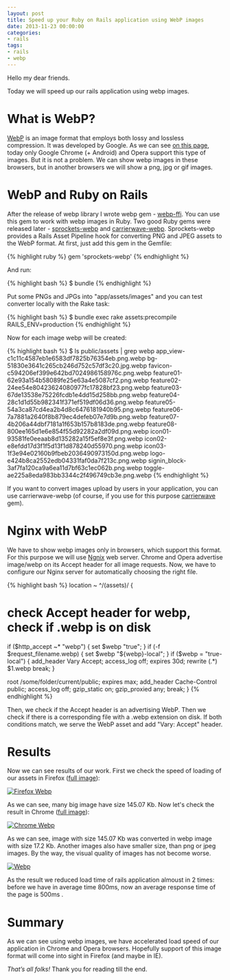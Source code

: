 ```yaml
---
layout: post
title: Speed up your Ruby on Rails application using WebP images
date: 2013-11-23 00:00:00
categories:
- rails
tags:
- rails
- webp
---
```

Hello my dear friends.

Today we will speed up our rails application using webp images.

# What is WebP?

[WebP](https://developers.google.com/speed/webp/) is an image format that employs both lossy and lossless compression. It was developed by Google. As we can see [on this page](http://caniuse.com/webp), today only Google Chrome (+ Android) and Opera support this type of images. But it is not a problem. We can show webp images in these browsers, but in another browsers we will show a png, jpg or gif images.

# WebP and Ruby on Rails

After the release of webp library I wrote webp gem - [webp-ffi](http://leopard.in.ua/webp-ffi/). You can use this gem to work with webp images in Ruby. Two good Ruby gems were released later  - [sprockets-webp](https://github.com/kavu/sprockets-webp) and [carrierwave-webp](https://github.com/kavu/carrierwave-webp). Sprockets-webp provides a Rails Asset Pipeline hook for converting PNG and JPEG assets to the WebP format. At first, just add this gem in the Gemfile:

{% highlight ruby %}
gem 'sprockets-webp'
{% endhighlight %}

And run:

{% highlight bash %}
$ bundle
{% endhighlight %}

Put some PNGs and JPGs into "app/assets/images" and you can test converter locally with the Rake task:

{% highlight bash %}
$ bundle exec rake assets:precompile RAILS_ENV=production
{% endhighlight %}

Now for each image webp will be created:

{% highlight bash %}
$ ls public/assets | grep webp
app_view-c1c11c4587eb1e6583df7825b76354eb.png.webp
bg-51830e3641c265cb246d752c57df3c20.jpg.webp
favicon-c594206ef399e642bd7024986158976c.png.webp
feature01-62e93a154b58089fe25e63a4e5087cf2.png.webp
feature02-24ee54e80423624080977fc17828bf23.png.webp
feature03-67de13538e75226fcdb1e4dd15d258bb.png.webp
feature04-28c1d1d55b982341f371ef519df06d36.png.webp
feature05-54a3ca87cd4ea2b4d8c6476181940b95.png.webp
feature06-7a7881a2640f8b879ec4defeb07e7d9b.png.webp
feature07-4b206a44dbf7181a1f653b157b8183de.png.webp
feature08-800ee165d1e6e854f55d92282a2df09d.png.webp
icon01-93581fe0eeaab8d135282a15f5ef8e3f.png.webp
icon02-e8efdd17d3f1f5d13f1d878240d55970.png.webp
icon03-1f3e94e02160b9fbeb2036490973150d.png.webp
logo-e424b8ca2552edb04331faf0da7f213c.png.webp
signin_block-3af7fa120ca9a6ea11d7bf63c1ec062b.png.webp
toggle-ae225a8eda983bb3344c2f496749cb3e.png.webp
{% endhighlight %}

If you want to convert images upload by users in your application, you can use carrierwave-webp (of course, if you use for this purpose [carrierwave](https://github.com/carrierwaveuploader/carrierwave) gem).

# Nginx with WebP

We have to show webp images only in browsers, which support this format. For this purpose we will use [Ngnix](http://nginx.org/) web server. Chrome and Opera advertise image/webp on its Accept header for all image requests. Now, we have to configure our Nginx server for automatically choosing the right file.

{% highlight bash %}
location ~ ^/(assets)/  {
   # check Accept header for webp, check if .webp is on disk
   if ($http_accept ~* "webp") { set $webp "true"; }
   if (-f $request_filename.webp) { set $webp "${webp}-local"; }
   if ($webp = "true-local") {
    add_header Vary Accept;
    access_log   off;
    expires      30d;
    rewrite (.*) $1.webp break;
   }

   root /some/folder/current/public;
   expires max;
   add_header  Cache-Control public;
   access_log  off;
   gzip_static  on;
   gzip_proxied any;
   break;
}
{% endhighlight %}

Then, we check if the Accept header is an advertising WebP. Then we check if there is a corresponding file with a .webp extension on disk. If both conditions match, we serve the WebP asset and add "Vary: Accept" header.

# Results

Now we can see results of our work. First we check the speed of loading of our assets in Firefox ([full image](/assets/images/rails/webp1.png)):

<a href="/assets/images/rails/webp2.png"><img src="/assets/images/rails/webp2.png" alt="Firefox Webp" title="Firefox Webp" class="aligncenter" /></a>

As we can see, many big image have size 145.07 Kb. Now let's check the result in Chrome ([full image](/assets/images/rails/webp3.png)):

<a href="/assets/images/rails/webp4.png"><img src="/assets/images/rails/webp4.png" alt="Chrome Webp" title="Chrome Webp" class="aligncenter" /></a>

As we can see, image with size 145.07 Kb was converted in webp image with size 17.2 Kb. Another images also have smaller size, than png or jpeg images. By the way, the visual quality of images has not become worse.

<a href="/assets/images/rails/webp5.png"><img src="/assets/images/rails/webp5.png" alt="Webp" title="Webp" class="aligncenter" /></a>

As the result we reduced load time of rails application almoust in 2 times: before we have in average time 800ms, now an average response time of the page is 500ms .

# Summary

As we can see using webp images, we have accelerated load speed of our application in Chrome and Opera browsers. Hopefully support of this image format will come into sight in Firefox (and maybe in IE).

*That’s all folks!* Thank you for reading till the end.